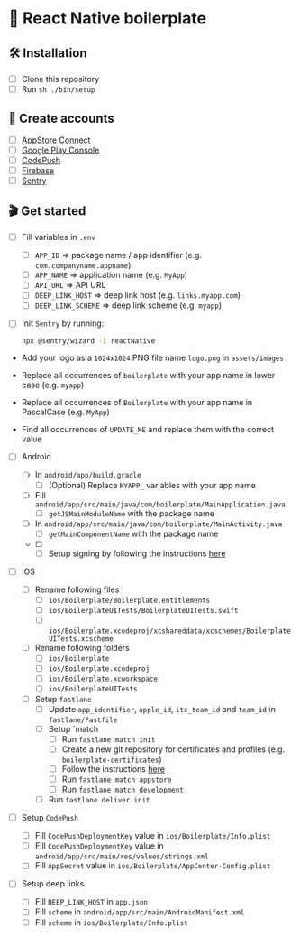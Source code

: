 # 🚀 React Native boilerplate

## 🛠️ Installation

- [ ] Clone this repository
- [ ] Run `sh ./bin/setup`

## 🔑 Create accounts

- [ ] [AppStore Connect](https://appstoreconnect.apple.com/)
- [ ] [Google Play Console](https://play.google.com/apps/publish/)
- [ ] [CodePush](https://appcenter.ms/)
- [ ] [Firebase](https://firebase.google.com/)
- [ ] [Sentry](https://sentry.io/)

## 🎬 Get started

- [ ] Fill variables in `.env`
  - [ ] `APP_ID` => package name / app identifier (e.g. `com.companyname.appname`)
  - [ ] `APP_NAME` => application name (e.g. `MyApp`)
  - [ ] `API_URL` => API URL
  - [ ] `DEEP_LINK_HOST` => deep link host (e.g. `links.myapp.com`)
  - [ ] `DEEP_LINK_SCHEME` => deep link scheme (e.g. `myapp`)
- [ ] Init `Sentry` by running:

  ```bash
  npx @sentry/wizard -i reactNative
  ```

- Add your logo as a `1024x1024` PNG file name `logo.png` in `assets/images`

- Replace all occurrences of `boilerplate` with your app name in lower case (e.g. `myapp`)
- Replace all occurrences of `Boilerplate` with your app name in PascalCase (e.g. `MyApp`)
- Find all occurrences of `UPDATE_ME` and replace them with the correct value

- [ ] Android

  - [ ] In `android/app/build.gradle`
    - [ ] (Optional) Replace `MYAPP_` variables with your app name
  - [ ] Fill `android/app/src/main/java/com/boilerplate/MainApplication.java`
    - [ ] `getJSMainModuleName` with the package name
  - [ ] In `android/app/src/main/java/com/boilerplate/MainActivity.java`
    - [ ] `getMainComponentName` with the package name
  - [ ] - [ ] Setup signing by following the instructions [here](https://reactnative.dev/docs/signed-apk-android)

- [ ] iOS

  - [ ] Rename following files
    - [ ] `ios/Boilerplate/Boilerplate.entitlements`
    - [ ] `ios/BoilerplateUITests/BoilerplateUITests.swift`
    - [ ] `ios/Boilerplate.xcodeproj/xcshareddata/xcschemes/BoilerplateUITests.xcscheme`
  - [ ] Rename following folders
    - [ ] `ios/Boilerplate`
    - [ ] `ios/Boilerplate.xcodeproj`
    - [ ] `ios/Boilerplate.xcworkspace`
    - [ ] `ios/BoilerplateUITests`
  - [ ] Setup `fastlane`
    - [ ] Update `app_identifier`, `apple_id`, `itc_team_id` and `team_id` in `fastlane/Fastfile`
    - [ ] Setup `match
      - [ ] Run `fastlane match init`
      - [ ] Create a new git repository for certificates and profiles (e.g. `boilerplate-certificates`)
      - [ ] Follow the instructions [here](https://docs.fastlane.tools/actions/match/#setup)
      - [ ] Run `fastlane match appstore`
      - [ ] Run `fastlane match development`
    - [ ] Run `fastlane deliver init`

- [ ] Setup `CodePush`

  - [ ] Fill `CodePushDeploymentKey` value in `ios/Boilerplate/Info.plist`
  - [ ] Fill `CodePushDeploymentKey` value in `android/app/src/main/res/values/strings.xml`
  - [ ] Fill `AppSecret` value in `ios/Boilerplate/AppCenter-Config.plist`

- [ ] Setup deep links
  - [ ] Fill `DEEP_LINK_HOST` in `app.json`
  - [ ] Fill `scheme` in `android/app/src/main/AndroidManifest.xml`
  - [ ] Fill `scheme` in `ios/Boilerplate/Info.plist`
